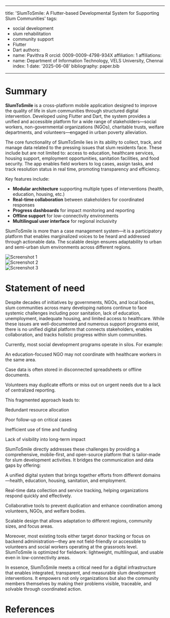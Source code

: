 
---
title: 'SlumToSmile: A Flutter-based Developmental System for Supporting Slum Communities'
tags:
  - social development
  - slum rehabilitation
  - community support
  - Flutter
  - Dart
authors:
  - name: Pavithra R
    orcid: 0009-0009-4798-934X
    affiliation: 1
affiliations:
  - name: Department of Information Technology, VELS University, Chennai
    index: 1
date: '2025-06-08'
bibliography: paper.bib
---

# Summary

**SlumToSmile** is a cross-platform mobile application designed to improve the quality of life in slum communities through structured digital intervention. Developed using Flutter and Dart, the system provides a unified and accessible platform for a wide range of stakeholders—social workers, non-governmental organizations (NGOs), charitable trusts, welfare departments, and volunteers—engaged in urban poverty alleviation.

The core functionality of SlumToSmile lies in its ability to collect, track, and manage data related to the pressing issues that slum residents face. These include but are not limited to: access to education, healthcare services, housing support, employment opportunities, sanitation facilities, and food security. The app enables field workers to log cases, assign tasks, and track resolution status in real time, promoting transparency and efficiency.

Key features include:

- **Modular architecture** supporting multiple types of interventions (health, education, housing, etc.)
- **Real-time collaboration** between stakeholders for coordinated responses
- **Progress dashboards** for impact monitoring and reporting
- **Offline support** for low-connectivity environments
- **Multilingual user interface** for regional inclusivity

SlumToSmile is more than a case management system—it is a participatory platform that enables marginalized voices to be heard and addressed through actionable data. The scalable design ensures adaptability to urban and semi-urban slum environments across different regions.

![Screenshot 1](images/screenshot1.png)  
![Screenshot 2](images/screenshot2.png)  
![Screenshot 3](images/screenshot3.png)

# Statement of need

Despite decades of initiatives by governments, NGOs, and local bodies, slum communities across many developing nations continue to face systemic challenges including poor sanitation, lack of education, unemployment, inadequate housing, and limited access to healthcare. While these issues are well-documented and numerous support programs exist, there is no unified digital platform that connects stakeholders, enables collaboration, and tracks holistic progress within slum communities.

Currently, most social development programs operate in silos. For example:

An education-focused NGO may not coordinate with healthcare workers in the same area.

Case data is often stored in disconnected spreadsheets or offline documents.

Volunteers may duplicate efforts or miss out on urgent needs due to a lack of centralized reporting.


This fragmented approach leads to:

Redundant resource allocation

Poor follow-up on critical cases

Inefficient use of time and funding

Lack of visibility into long-term impact


SlumToSmile directly addresses these challenges by providing a comprehensive, mobile-first, and open-source platform that is tailor-made for slum development activities. It bridges the communication and data gaps by offering:

A unified digital system that brings together efforts from different domains—health, education, housing, sanitation, and employment.

Real-time data collection and service tracking, helping organizations respond quickly and effectively.

Collaborative tools to prevent duplication and enhance coordination among volunteers, NGOs, and welfare bodies.

Scalable design that allows adaptation to different regions, community sizes, and focus areas.


Moreover, most existing tools either target donor tracking or focus on backend administration—they are not field-friendly or accessible to volunteers and social workers operating at the grassroots level. SlumToSmile is optimized for fieldwork: lightweight, multilingual, and usable even in low-connectivity areas.

In essence, SlumToSmile meets a critical need for a digital infrastructure that enables integrated, transparent, and measurable slum development interventions. It empowers not only organizations but also the community members themselves by making their problems visible, traceable, and solvable through coordinated action.


# References


